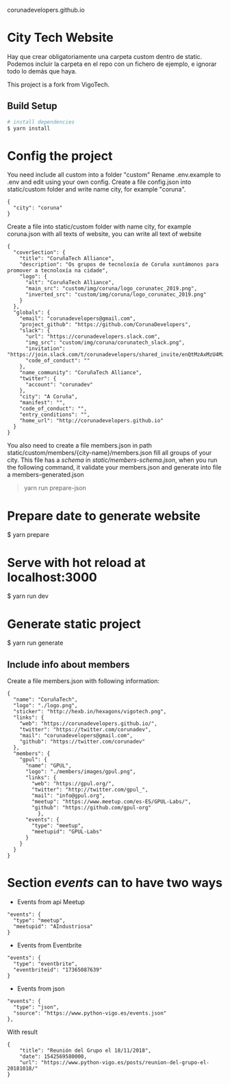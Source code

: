 corunadevelopers.github.io

# City Tech Website

Hay que crear obligatoriamente una carpeta custom dentro de static. Podemos incluir la carpeta en el repo con un fichero de ejemplo, e ignorar todo lo demás que haya.

This project is a fork from VigoTech.

## Build Setup

```bash
# install dependencies
$ yarn install
```
# Config the project

You need include all custom into a folder "custom"
Rename .env.example to .env and edit using your own config.
Create a file config.json into static/custom folder and write name city, for example "coruna". 

```
{
  "city": "coruna"
}

```

Create a file into static/custom folder with name city, for example coruna.json with all texts of website, you can write all text of website

```
{
  "coverSection": {
    "title": "CoruñaTech Alliance",
    "description": "Os grupos de tecnoloxía de Coruña xuntámonos para promover a tecnoloxía na cidade",
    "logo": {
      "alt": "CoruñaTech Alliance",
      "main_src": "custom/img/coruna/logo_corunatec_2019.png",
      "inverted_src": "custom/img/coruna/logo_corunatec_2019.png"
    }
  },
  "globals": {
    "email": "corunadevelopers@gmail.com",
    "project_github": "https://github.com/CorunaDevelopers",
    "slack": {
      "url": "https://corunadevelopers.slack.com",
      "img_src": "custom/img/coruna/corunatech_slack.png",
      "invitation": "https://join.slack.com/t/corunadevelopers/shared_invite/enQtMzAxMzU4MzMwMDMyLThkNWYwMzMzODUzMmE0MDE0MGFhZjIxM2U5MzdkYjhlNTM3ZDZhYjliNTk4NWRhYzYwMzI0MjRlZjUyN2JiN2U",
      "code_of_conduct": ""
    },
    "name_community": "CoruñaTech Alliance",
    "twitter": {
      "account": "corunadev"
    },
    "city": "A Coruña",
    "manifest": "",
    "code_of_conduct": "",
    "entry_conditions": "",
    "home_url": "http://corunadevelopers.github.io"
  }
}
```

You also need to create a file members.json in path static/custom/members/{city-name}/members.json fill all groups of your city.
This file has a _schema_ in _static/members-schema.json_, when you run the following command, it validate your members.json and generate into file a members-generated.json
>yarn run prepare-json


# Prepare date to generate website
$ yarn prepare

# Serve with hot reload at localhost:3000
$ yarn run dev

# Generate static project
$ yarn run generate


## Include info about members

Create a file members.json with following information:

```
{
  "name": "CoruñaTech",
  "logo": "./logo.png",
  "sticker": "http://hexb.in/hexagons/vigotech.png",
  "links": {
    "web": "https://corunadevelopers.github.io/",
    "twitter": "https://twitter.com/corunadev",
    "mail": "corunadevelopers@gmail.com",
    "github": "https://twitter.com/corunadev"
  },
  "members": {
    "gpul": {
      "name": "GPUL",
      "logo": "./members/images/gpul.png",
      "links": {
        "web": "https://gpul.org/",
        "twitter": "http://twitter.com/gpul_",
        "mail": "info@gpul.org",
        "meetup": "https://www.meetup.com/es-ES/GPUL-Labs/",
        "github": "https://github.com/gpul-org"
          },
      "events": {
        "type": "meetup",
        "meetupid": "GPUL-Labs"
      }
    }
  }
}

```

# Section _events_ can to have two ways

- Events from api Meetup

```
"events": {
  "type": "meetup",
  "meetupid": "AIndustriosa"
}
```
* Events from Eventbrite
```
"events": {
  "type": "eventbrite",
  "eventbriteid": "17365087639"
}
```
* Events from json

```
"events": {
  "type": "json",
  "source": "https://www.python-vigo.es/events.json"
},
```

With result

```
{
    "title": "Reunión del Grupo el 18/11/2018",
    "date": 1542569580000,
    "url": "https://www.python-vigo.es/posts/reunion-del-grupo-el-20181018/"
}

```
